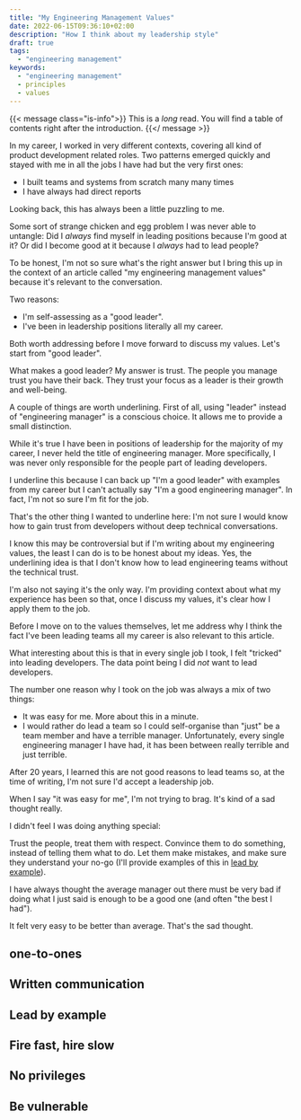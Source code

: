 ```yaml
---
title: "My Engineering Management Values"
date: 2022-06-15T09:36:10+02:00
description: "How I think about my leadership style"
draft: true
tags:
  - "engineering management"
keywords:
  - "engineering management"
  - principles
  - values
---
```


{{< message class="is-info">}} This is a _long_ read. You will find a table of
 contents right after the introduction. {{</ message >}}

In my career, I worked in very different contexts, covering all kind of product
development related roles. Two patterns emerged quickly and stayed with me in
all the jobs I have had but the very first ones:

- I built teams and systems from scratch many many times
- I have always had direct reports

Looking back, this has always been a little puzzling to me.

Some sort of strange chicken and egg problem I was never able to untangle: Did I
_always_ find myself in leading positions because I'm good at it? Or did I
become good at it because I _always_ had to lead people?

To be honest, I'm not so sure what's the right answer but I bring this up in the
context of an article called "my engineering management values" because it's
relevant to the conversation.

Two reasons:

- I'm self-assessing as a "good leader".
- I've been in leadership positions literally all my career.

Both worth addressing before I move forward to discuss my values. Let's start
from "good leader".

What makes a good leader? My answer is trust. The people you manage trust you
have their back. They trust your focus as a leader is their growth and
well-being.

A couple of things are worth underlining. First of all, using "leader" instead
of "engineering manager" is a conscious choice. It allows me to provide a small
distinction.

While it's true I have been in positions of leadership for the majority of my
career, I never held the title of engineering manager. More specifically, I was
never only responsible for the people part of leading developers.

I underline this because I can back up "I'm a good leader" with examples from my
career but I can't actually say "I'm a good engineering manager". In fact, I'm
not so sure I'm fit for the job.

That's the other thing I wanted to underline here: I'm not sure I would know how
to gain trust from developers without deep technical conversations.

I know this may be controversial but if I'm writing about my engineering values,
the least I can do is to be honest about my ideas. Yes, the underlining idea is
that I don't know how to lead engineering teams without the technical trust.

I'm also not saying it's the only way. I'm providing context about what my
experience has been so that, once I discuss my values, it's clear how I apply
them to the job.

Before I move on to the values themselves, let me address why I think the fact
I've been leading teams all my career is also relevant to this article.

What interesting about this is that in every single job I took, I felt "tricked"
into leading developers. The data point being I did _not_ want to lead developers.

The number one reason why I took on the job was always a mix of two things:

- It was easy for me. More about this in a minute.
- I would rather do lead a team so I could self-organise than "just" be a team
  member and have a terrible manager. Unfortunately, every single engineering
  manager I have had, it has been between really terrible and just terrible.

After 20 years, I learned this are not good reasons to lead teams so, at the
time of writing, I'm not sure I'd accept a leadership job.

When I say "it was easy for me", I'm not trying to brag. It's kind of a sad
thought really.

I didn't feel I was doing anything special:

Trust the people, treat them with respect. Convince them
to do something, instead of telling them what to do. Let them make mistakes, and
make sure they understand your no-go (I'll provide examples of this in [lead by
example](#lead-by-example)).

I have always thought the average manager out there must be very bad
if doing what I just said is enough to be a good one (and often "the best I
had").

It felt very easy to be better than average. That's the sad thought.

## one-to-ones
## Written communication
## Lead by example
## Fire fast, hire slow
## No privileges
## Be vulnerable